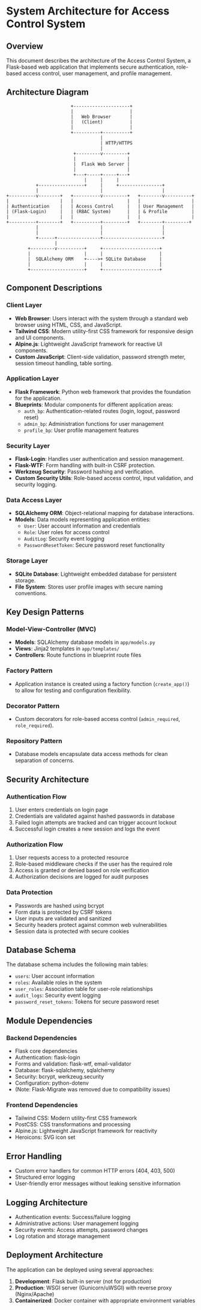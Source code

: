 # System Architecture for Access Control System

## Overview
This document describes the architecture of the Access Control System, a Flask-based web application that implements secure authentication, role-based access control, user management, and profile management.

## Architecture Diagram
```
                        +---------------------+
                        |                     |
                        |   Web Browser       |
                        |   (Client)          |
                        |                     |
                        +----------+----------+
                                   |
                                   | HTTP/HTTPS
                                   |
                         +---------v---------+
                         |                   |
                         |  Flask Web Server |
                         |                   |
                         +---+-----+-----+---+
                             |     |     |
           +-----------------+     |     +----------------+
           |                       |                      |
+----------v--------+   +----------v---------+   +--------v----------+
|                   |   |                    |   |                   |
| Authentication    |   | Access Control     |   | User Management   |
| (Flask-Login)     |   | (RBAC System)      |   | & Profile         |
|                   |   |                    |   |                   |
+----------+--------+   +----------+---------+   +--------+---------+
           |                       |                      |
           |                       |                      |
           +------+----------------+----------------------+
                  |
        +---------v----------+     +---------------------+
        |                    |     |                     |
        |  SQLAlchemy ORM    +---->+ SQLite Database     |
        |                    |     |                     |
        +--------------------+     +---------------------+
```

## Component Descriptions

### Client Layer
- **Web Browser**: Users interact with the system through a standard web browser using HTML, CSS, and JavaScript.
- **Tailwind CSS**: Modern utility-first CSS framework for responsive design and UI components.
- **Alpine.js**: Lightweight JavaScript framework for reactive UI components.
- **Custom JavaScript**: Client-side validation, password strength meter, session timeout handling, table sorting.

### Application Layer
- **Flask Framework**: Python web framework that provides the foundation for the application.
- **Blueprints**: Modular components for different application areas:
  - `auth_bp`: Authentication-related routes (login, logout, password reset)
  - `admin_bp`: Administration functions for user management
  - `profile_bp`: User profile management features

### Security Layer
- **Flask-Login**: Handles user authentication and session management.
- **Flask-WTF**: Form handling with built-in CSRF protection.
- **Werkzeug Security**: Password hashing and verification.
- **Custom Security Utils**: Role-based access control, input validation, and security logging.

### Data Access Layer
- **SQLAlchemy ORM**: Object-relational mapping for database interactions.
- **Models**: Data models representing application entities:
  - `User`: User account information and credentials
  - `Role`: User roles for access control
  - `AuditLog`: Security event logging
  - `PasswordResetToken`: Secure password reset functionality

### Storage Layer
- **SQLite Database**: Lightweight embedded database for persistent storage.
- **File System**: Stores user profile images with secure naming conventions.

## Key Design Patterns

### Model-View-Controller (MVC)
- **Models**: SQLAlchemy database models in `app/models.py`
- **Views**: Jinja2 templates in `app/templates/`
- **Controllers**: Route functions in blueprint route files

### Factory Pattern
- Application instance is created using a factory function (`create_app()`) to allow for testing and configuration flexibility.

### Decorator Pattern
- Custom decorators for role-based access control (`admin_required`, `role_required`).

### Repository Pattern
- Database models encapsulate data access methods for clean separation of concerns.

## Security Architecture

### Authentication Flow
1. User enters credentials on login page
2. Credentials are validated against hashed passwords in database
3. Failed login attempts are tracked and can trigger account lockout
4. Successful login creates a new session and logs the event

### Authorization Flow
1. User requests access to a protected resource
2. Role-based middleware checks if the user has the required role
3. Access is granted or denied based on role verification
4. Authorization decisions are logged for audit purposes

### Data Protection
- Passwords are hashed using bcrypt
- Form data is protected by CSRF tokens
- User inputs are validated and sanitized
- Security headers protect against common web vulnerabilities
- Session data is protected with secure cookies

## Database Schema
The database schema includes the following main tables:
- `users`: User account information
- `roles`: Available roles in the system
- `user_roles`: Association table for user-role relationships
- `audit_logs`: Security event logging
- `password_reset_tokens`: Tokens for secure password reset

## Module Dependencies
### Backend Dependencies
- Flask core dependencies
- Authentication: flask-login
- Forms and validation: flask-wtf, email-validator
- Database: flask-sqlalchemy, sqlalchemy
- Security: bcrypt, werkzeug.security
- Configuration: python-dotenv
- (Note: Flask-Migrate was removed due to compatibility issues)

### Frontend Dependencies
- Tailwind CSS: Modern utility-first CSS framework
- PostCSS: CSS transformations and processing
- Alpine.js: Lightweight JavaScript framework for reactivity
- Heroicons: SVG icon set

## Error Handling
- Custom error handlers for common HTTP errors (404, 403, 500)
- Structured error logging
- User-friendly error messages without leaking sensitive information

## Logging Architecture
- Authentication events: Success/failure logging
- Administrative actions: User management logging
- Security events: Access attempts, password changes
- Log rotation and storage management

## Deployment Architecture
The application can be deployed using several approaches:
1. **Development**: Flask built-in server (not for production)
2. **Production**: WSGI server (Gunicorn/uWSGI) with reverse proxy (Nginx/Apache)
3. **Containerized**: Docker container with appropriate environment variables
